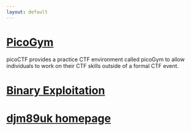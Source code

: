 ```yaml
---
layout: default
---
```

# [PicoGym](./picogym.md)
picoCTF provides a practice CTF environment called picoGym to allow individuals to work on their CTF skills outside of a formal CTF event.

# [Binary Exploitation](./picogym_be.md)

# [djm89uk homepage](./index.md)
